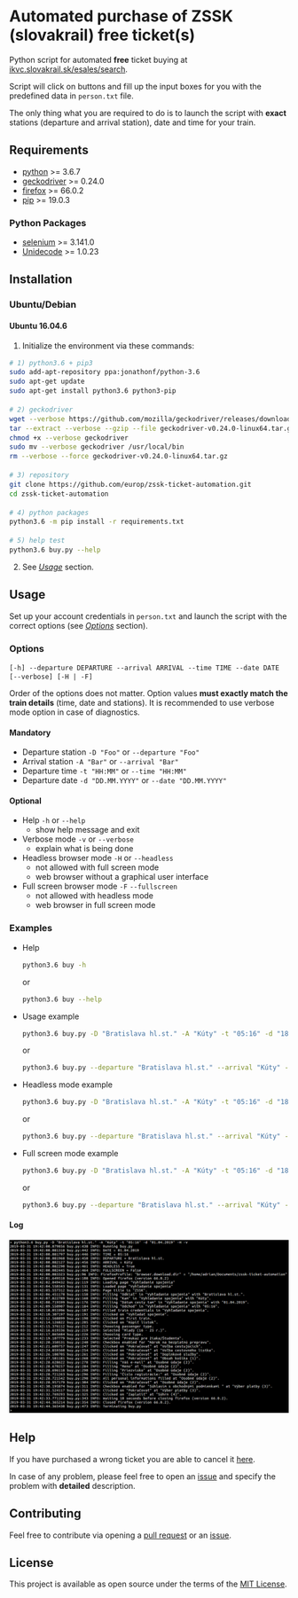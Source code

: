 # Automated purchase of ZSSK (slovakrail) free ticket(s)

Python script for automated **free** ticket buying at [ikvc.slovakrail.sk/esales/search](https://ikvc.slovakrail.sk/esales/search).

Script will click on buttons and fill up the input boxes for you with the predefined data in `person.txt` file.

The only thing what you are required to do is to launch the script with **exact** stations (departure and arrival station), date and time for your train.

## Requirements

* [python](https://www.python.org/downloads/) >= 3.6.7
* [geckodriver](https://github.com/mozilla/geckodriver/releases/latest) >= 0.24.0
* [firefox](https://www.mozilla.org/en-US/firefox/all/) >= 66.0.2
* [pip](https://pypi.org/project/pip/) >= 19.0.3

### Python Packages

* [selenium](https://pypi.org/project/selenium/) >= 3.141.0
* [Unidecode](https://pypi.org/project/Unidecode/) >= 1.0.23

## Installation

### Ubuntu/Debian

#### Ubuntu 16.04.6

1. Initialize the environment via these commands:

```sh
# 1) python3.6 + pip3
sudo add-apt-repository ppa:jonathonf/python-3.6
sudo apt-get update
sudo apt-get install python3.6 python3-pip

# 2) geckodriver
wget --verbose https://github.com/mozilla/geckodriver/releases/download/v0.24.0/geckodriver-v0.24.0-linux64.tar.gz
tar --extract --verbose --gzip --file geckodriver-v0.24.0-linux64.tar.gz
chmod +x --verbose geckodriver
sudo mv --verbose geckodriver /usr/local/bin
rm --verbose --force geckodriver-v0.24.0-linux64.tar.gz

# 3) repository
git clone https://github.com/europ/zssk-ticket-automation.git
cd zssk-ticket-automation

# 4) python packages
python3.6 -m pip install -r requirements.txt

# 5) help test
python3.6 buy.py --help
```

2. See [*Usage*](https://github.com/europ/zssk-ticket-automation#usage) section.

## Usage

Set up your account credentials in `person.txt` and launch the script with the correct options (see [*Options*](https://github.com/europ/zssk-ticket-automation#options) section).

### Options

```
[-h] --departure DEPARTURE --arrival ARRIVAL --time TIME --date DATE [--verbose] [-H | -F]
```

Order of the options does not matter. Option values **must exactly match the train details** (time, date and stations). It is recommended to use verbose mode option in case of diagnostics.

#### Mandatory

* Departure station `-D "Foo"` or `--departure "Foo"`
* Arrival station `-A "Bar"` or `--arrival "Bar"`
* Departure time `-t "HH:MM"` or `--time "HH:MM"`
* Departure date `-d "DD.MM.YYYY"` or `--date "DD.MM.YYYY"`

#### Optional

* Help `-h` or `--help`
  * show help message and exit
* Verbose mode `-v` or `--verbose`
  * explain what is being done
* Headless browser mode `-H` or `--headless`
  * not allowed with full screen mode
  * web browser without a graphical user interface
* Full screen browser mode `-F` `--fullscreen`
  * not allowed with headless mode
  * web browser in full screen mode

### Examples

* Help
	```sh
	python3.6 buy -h
  ```
  or
  ```sh
  python3.6 buy --help
	```

* Usage example
	```sh
	python3.6 buy.py -D "Bratislava hl.st." -A "Kúty" -t "05:16" -d "18.03.2019" -v
  ```
  or
  ```sh
  python3.6 buy.py --departure "Bratislava hl.st." --arrival "Kúty" --time "05:16" --date "18.03.2019" --verbose
	```

* Headless mode example
  ```sh
  python3.6 buy.py -D "Bratislava hl.st." -A "Kúty" -t "05:16" -d "18.03.2019" -H -v
  ```
  or
  ```sh
  python3.6 buy.py --departure "Bratislava hl.st." --arrival "Kúty" --time "05:16" --date "18.03.2019" --headless --verbose
  ```

* Full screen mode example
  ```sh
  python3.6 buy.py -D "Bratislava hl.st." -A "Kúty" -t "05:16" -d "18.03.2019" -F -v
  ```
  or
  ```sh
  python3.6 buy.py --departure "Bratislava hl.st." --arrival "Kúty" --time "05:16" --date "18.03.2019" --fullscreen --verbose
  ```

#### Log

![log-example](https://github.com/europ/zssk-ticket-automation/blob/master/example.png "Log Example")


## Help

If you have purchased a wrong ticket you are able to cancel it [here](https://ikvc.slovakrail.sk/esales/refund).

In case of any problem, please feel free to open an [issue](https://help.github.com/articles/creating-an-issue/) and specify the problem with **detailed** description.

## Contributing

Feel free to contribute via opening a [pull request](https://help.github.com/articles/creating-a-pull-request/) or an [issue](https://help.github.com/articles/creating-an-issue/).

## License

This project is available as open source under the terms of the [MIT License](https://github.com/europ/zssk-ticket-automation/blob/master/LICENSE).
